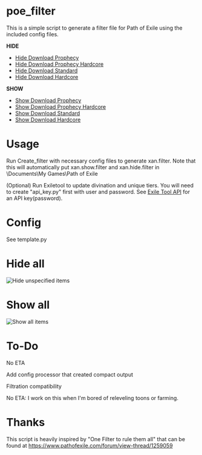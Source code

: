 # poe_filter

This is a simple script to generate a filter file for Path of Exile using the included config files.

**HIDE**
* [Hide Download Prophecy](xan.prophecy.hide.filter?raw=true)
* [Hide Download Prophecy Hardcore](xan.prophecyhc.hide.filter?raw=true)
* [Hide Download Standard](xan.standard.hide.filter?raw=true)
* [Hide Download Hardcore](xan.hardcore.hide.filter?raw=true)

**SHOW**
* [Show Download Prophecy](xan.prophecy.show.filter?raw=true)
* [Show Download Prophecy Hardcore](xan.prophecyhc.show.filter?raw=true)
* [Show Download Standard](xan.standard.show.filter?raw=true)
* [Show Download Hardcore](xan.hardcore.show.filter?raw=true)

Usage
=====
Run Create_filter with necessary config files to generate xan.filter.  Note that this will automatically put xan.show.filter and xan.hide.filter in <relative path>\Documents\My Games\Path of Exile

(Optional) Run Exiletool to update divination and unique tiers.  You will need to create "api_key.py" first with user and password.  See [Exile Tool API](http://api.exiletools.com/info/) for an API key(password).

Config
======
See template.py

Hide all
========
![Hide unspecified items](https://i.imgur.com/4787erv.jpg "Hide")

Show all
========
![Show all items](https://i.imgur.com/AeFb9UM.jpg "Show")


To-Do
=====
No ETA

Add config processor that created compact output

Filtration compatibility

No ETA: I work on this when I'm bored of releveling toons or farming.

Thanks
======
This script is heavily inspired by "One Filter to rule them all" that can be found at https://www.pathofexile.com/forum/view-thread/1259059
